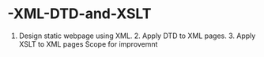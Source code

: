 # -XML-DTD-and-XSLT
1. Design static webpage using XML. 2. Apply DTD to XML pages. 3. Apply XSLT to XML pages
Scope for improvemnt
